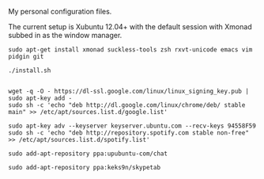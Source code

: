 My personal configuration files.

The current setup is Xubuntu 12.04+ with the default session with Xmonad subbed in as the window manager.

    sudo apt-get install xmonad suckless-tools zsh rxvt-unicode emacs vim pidgin git

    ./install.sh


    wget -q -O - https://dl-ssl.google.com/linux/linux_signing_key.pub | sudo apt-key add -
    sudo sh -c 'echo "deb http://dl.google.com/linux/chrome/deb/ stable main" >> /etc/apt/sources.list.d/google.list'

    sudo apt-key adv --keyserver keyserver.ubuntu.com --recv-keys 94558F59
    sudo sh -c 'echo "deb http://repository.spotify.com stable non-free" >> /etc/apt/sources.list.d/spotify.list'

    sudo add-apt-repository ppa:upubuntu-com/chat

    sudo add-apt-repository ppa:keks9n/skypetab
